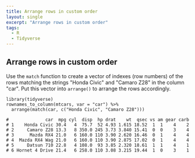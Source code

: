 ```yaml
---
title: Arrange rows in custom order
layout: single
excerpt: "Arrange rows in custom order"
tags:
  - R
  - Tidyverse
---
```


## Arrange rows in custom order   
Use the `match` function to create a vector of indexes (row numbers) of the rows matching the strings "Honda Civic" and "Camaro Z28" in the column "car". Put this vector into `arrange()` to arrange the rows accordingly.  
```
library(tidyverse)
rownames_to_column(mtcars, var = "car") %>% 
  arrange(match(car, c("Honda Civic", "Camaro Z28")))

#              car  mpg cyl  disp  hp drat    wt  qsec vs am gear carb
# 1    Honda Civic 30.4   4  75.7  52 4.93 1.615 18.52  1  1    4    2
# 2     Camaro Z28 13.3   8 350.0 245 3.73 3.840 15.41  0  0    3    4
# 3      Mazda RX4 21.0   6 160.0 110 3.90 2.620 16.46  0  1    4    4
# 4  Mazda RX4 Wag 21.0   6 160.0 110 3.90 2.875 17.02  0  1    4    4
# 5     Datsun 710 22.8   4 108.0  93 3.85 2.320 18.61  1  1    4    1
# 6 Hornet 4 Drive 21.4   6 258.0 110 3.08 3.215 19.44  1  0    3    1

```
